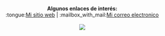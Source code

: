 <p align="center">
<b>Algunos enlaces de interés:</b><br>
:tongue:<a href="#"><a href="https://leo4luffy.github.io/">Mi sitio web</a></a> |
:mailbox_with_mail:<a href="jollopezma@unal.edu.co">Mi correo electronico</a>
<br><br>
<img src="https://media1.tenor.com/images/ca0f4980d209b7cb38aadf0a2021dc46/tenor.gif?itemid=11015443">
</p>
